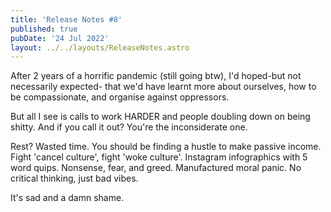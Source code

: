 ```yaml
---
title: 'Release Notes #8'
published: true
pubDate: '24 Jul 2022'
layout: ../../layouts/ReleaseNotes.astro
---
```


After 2 years of a horrific pandemic (still going btw), I'd hoped-but not necessarily expected- that we'd have learnt more about ourselves, how to be compassionate, and organise against oppressors.

But all I see is calls to work HARDER and people doubling down on being shitty. And if you call it out? You're the inconsiderate one.

Rest? Wasted time. You should be finding a hustle to make passive income. Fight 'cancel culture', fight 'woke culture'. Instagram infographics with 5 word quips. Nonsense, fear, and greed. Manufactured moral panic. No critical thinking, just bad vibes.

It's sad and a damn shame.